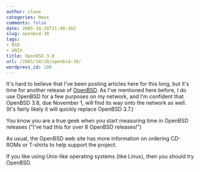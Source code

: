 ```yaml
---
author: slowe
categories: News
comments: false
date: 2005-10-28T21:40:39Z
slug: openbsd-38
tags:
- BSD
- UNIX
title: OpenBSD 3.8
url: /2005/10/28/openbsd-38/
wordpress_id: 108
---
```


It's hard to believe that I've been posting articles here for this long, but it's time for another release of [OpenBSD](http://www.openbsd.org/). As I've mentioned here before, I do use OpenBSD for a few purposes on my network, and I'm confident that OpenBSD 3.8, due November 1, will find its way onto the network as well. (It's fairly likely it will quickly replace OpenBSD 3.7.)

You know you are a true geek when you start measuring time in OpenBSD releases ("I've had this for over 8 OpenBSD releases!")

As usual, the OpenBSD web site has more information on ordering CD-ROMs or T-shirts to help support the project.

If you like using Unix-like operating systems (like Linux), then you should try OpenBSD.
